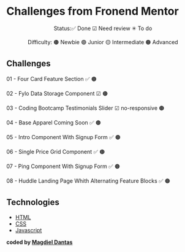# Challenges from Fronend Mentor

<p align="center">
  Status:✅ Done ☑ Need review ✳ To do
  <br/>
  <br/>
  Difficulty: 🟤 Newbie 🟣 Junior 🟡 Intermediate 🟠 Advanced
</p>

## Challenges

01 - Four Card Feature Section ✅ 🟤

02 - Fylo Data Storage Component ☑ 🟤

03 - Coding Bootcamp Testimonials Slider ☑ no-responsive 🟤

04 - Base Apparel Coming Soon ✅ 🟤

05 - Intro Component With Signup Form ✅ 🟤

06 - Single Price Grid Component ✅ 🟤

07 - Ping Component With Signup Form ✅ 🟤

08 - Huddle Landing Page Whith Alternating Feature Blocks ✅ 🟤


## Technologies

-  [HTML][HTML]
-  [CSS][CSS]
-  [Javascript][Javascript]




**coded by [Magdiel Dantas](https://www.instagram.com/magdielndantas/)**

[CSS]:https://developer.mozilla.org/en-US/docs/Web/CSS
[Javascript]:https://developer.mozilla.org/en-US/docs/Glossary/JavaScript
[HTML]:https://developer.mozilla.org/en-US/docs/Web/HTML
